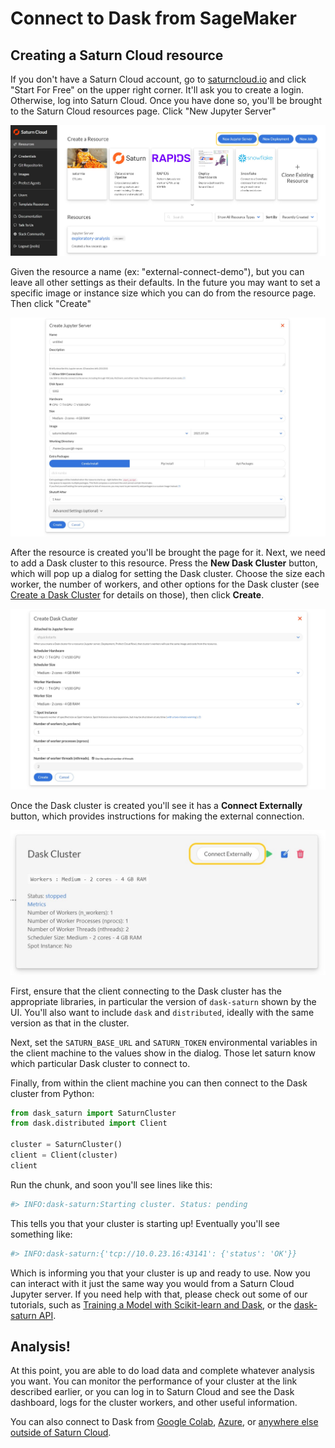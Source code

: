 # Connect to Dask from SageMaker

## Creating a Saturn Cloud resource

If you don't have a Saturn Cloud account, go to [saturncloud.io](https://saturncloud.io) and click "Start For Free" on the upper right corner. It'll ask you to create a login. Otherwise, log into Saturn Cloud. Once you have done so, you'll be brought to the Saturn Cloud resources page. Click "New Jupyter Server"

![New Jupyter server button](/images/docs/new-jupyter-server-button.jpg "doc-image")

Given the resource a name (ex: "external-connect-demo"), but you can leave all other settings as their defaults. In the future you may want to set a specific image or instance size which you can do from the resource page. Then click "Create"

![New Jupyter server options](/images/docs/new-jupyter-server-options.jpg "doc-image")

After the resource is created you'll be brought the page for it. Next, we need to add a Dask cluster to this resource. Press the **New Dask Cluster** button, which will pop up a dialog for setting the Dask cluster. Choose the size each worker, the number of workers, and other options for the Dask cluster (see [Create a Dask Cluster](<docs/Using Saturn Cloud/create_dask_cluster.md>) for details on those), then click **Create**.

![New Dask cluster options](/images/docs/new-dask-cluster-options.jpg "doc-image")

Once the Dask cluster is created you'll see it has a **Connect Externally** button, which provides instructions for making the external connection.

![Connect externally button](/images/docs/connect-externally-button.jpg "doc-image")

First, ensure that the client connecting to the Dask cluster has the appropriate libraries, in particular the version of `dask-saturn` shown by the UI. You'll also want to include `dask` and `distributed`, ideally with the same version as that in the cluster.

Next, set the `SATURN_BASE_URL` and `SATURN_TOKEN` environmental variables in the client machine to the values show in the dialog. Those let saturn know which particular Dask cluster to connect to.

Finally, from within the client machine you can then connect to the Dask cluster from Python:

```python
from dask_saturn import SaturnCluster
from dask.distributed import Client

cluster = SaturnCluster()
client = Client(cluster)
client
```

Run the chunk, and soon you'll see lines like this:

```python
#> INFO:dask-saturn:Starting cluster. Status: pending
```

This tells you that your cluster is starting up! Eventually you'll see something like:  

```python
#> INFO:dask-saturn:{'tcp://10.0.23.16:43141': {'status': 'OK'}}
```

Which is informing you that your cluster is up and ready to use. Now you can interact with it just the same way you would from a Saturn Cloud Jupyter server. If you need help with that, please check out some of our tutorials, such as [Training a Model with Scikit-learn and Dask](<docs/Examples/python/Dask/machine-learning/qs-machine-learning-model-training.md>), or the <a href="https://github.com/saturncloud/dask-saturn" target='_blank' rel='noopener'>dask-saturn API</a>. 

## Analysis!

At this point, you are able to do load data and complete whatever analysis you want. You can monitor the performance of your cluster at the link described earlier, or you can log in to Saturn Cloud and see the Dask dashboard, logs for the cluster workers, and other useful information.

You can also connect to Dask from [Google Colab](<docs/Using Saturn Cloud/External Connect/colab_external_connect.md>), [Azure](<docs/Using Saturn Cloud/External Connect/azure_external_connect.md>), or [anywhere else outside of Saturn Cloud](<docs/Using Saturn Cloud/External Connect/azure_external_connect.md>).
